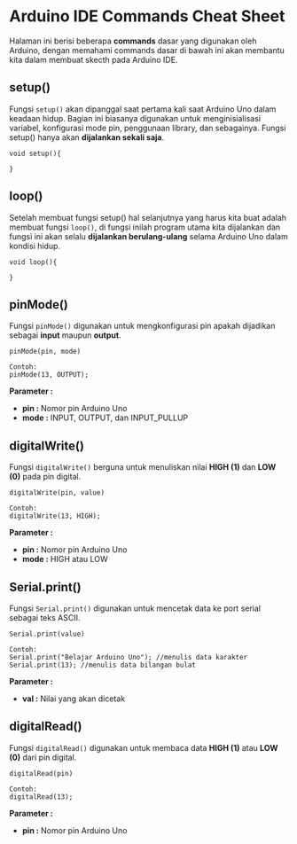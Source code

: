 # Arduino IDE Commands Cheat Sheet

Halaman ini berisi beberapa **commands** dasar yang digunakan oleh Arduino, dengan memahami commands dasar di bawah ini akan membantu kita dalam membuat skecth pada Arduino IDE.

## setup()
Fungsi ```setup()``` akan dipanggal saat pertama kali saat Arduino Uno dalam keadaan hidup. Bagian ini biasanya digunakan untuk menginisialisasi variabel, konfigurasi mode pin, penggunaan library, dan sebagainya. Fungsi setup() hanya akan **dijalankan sekali saja**.
```
void setup(){

}
```

## loop()
Setelah membuat fungsi setup() hal selanjutnya yang harus kita buat adalah membuat fungsi ```loop()```, di fungsi inilah program utama kita dijalankan dan fungsi ini akan selalu **dijalankan berulang-ulang** selama Arduino Uno dalam kondisi hidup.
```
void loop(){

}
```

## pinMode()
Fungsi ```pinMode()``` digunakan untuk mengkonfigurasi pin apakah dijadikan sebagai **input** maupun **output**.
```
pinMode(pin, mode)

Contoh:
pinMode(13, OUTPUT);
```
**Parameter :**
* **pin :** Nomor pin Arduino Uno
* **mode :** INPUT, OUTPUT, dan INPUT_PULLUP 

## digitalWrite()
Fungsi ```digitalWrite()``` berguna untuk menuliskan nilai **HIGH (1)** dan **LOW (0)** pada pin digital.
```
digitalWrite(pin, value)

Contoh:
digitalWrite(13, HIGH);
```
**Parameter :**
* **pin :** Nomor pin Arduino Uno
* **mode :** HIGH atau LOW

## Serial.print()
Fungsi ```Serial.print()``` digunakan untuk mencetak data ke port serial sebagai teks ASCII.
```
Serial.print(value)

Contoh:
Serial.print("Belajar Arduino Uno"); //menulis data karakter
Serial.print(13); //menulis data bilangan bulat
```
**Parameter :**
* **val :** Nilai yang akan dicetak

## digitalRead()
Fungsi ```digitalRead()``` digunakan untuk membaca data **HIGH (1)** atau **LOW (0)** dari pin digital.
```
digitalRead(pin)

Contoh:
digitalRead(13);
```
**Parameter :**
* **pin :** Nomor pin Arduino Uno
